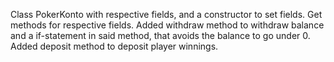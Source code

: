 Class PokerKonto with respective fields, and a constructor to set fields.
Get methods for respective fields.
Added withdraw method to withdraw balance and a if-statement in said method, that avoids the balance to go under 0.
Added deposit method to deposit player winnings.
